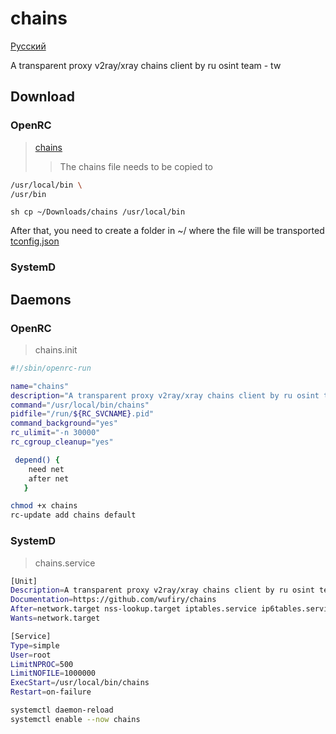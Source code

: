 # chains
[Русский](https://github.com/wufiry/chains/blob/main/README_RU.md "Сменить Язык")

A transparent proxy v2ray/xray chains client by ru osint team - tw


## Download
### OpenRC
> [chains](https://github.com/wufiry/chains/blob/main/OpenRC/chains "Programm File")
>> The chains file needs to be copied to
```sh
/usr/local/bin \
/usr/bin
```
``sh
cp ~/Downloads/chains /usr/local/bin 
``

After that, you need to create a folder in ~/ where the file will be transported [tconfig.json](https://github.com/wufiry/chains/blob/main/OpenRC/tconfig.json "Config v2ray & xray core")
### SystemD

## Daemons
### OpenRC 
> chains.init
```sh
#!/sbin/openrc-run

name="chains"
description="A transparent proxy v2ray/xray chains client by ru osint team - tw"
command="/usr/local/bin/chains"
pidfile="/run/${RC_SVCNAME}.pid"
command_background="yes"
rc_ulimit="-n 30000"
rc_cgroup_cleanup="yes"

 depend() {
	need net
	after net
   }
```
```sh
chmod +x chains
rc-update add chains default
```
### SystemD
> chains.service
```sh
[Unit]
Description=A transparent proxy v2ray/xray chains client by ru osint team - tw
Documentation=https://github.com/wufiry/chains
After=network.target nss-lookup.target iptables.service ip6tables.service nftables.service
Wants=network.target

[Service]
Type=simple
User=root
LimitNPROC=500
LimitNOFILE=1000000
ExecStart=/usr/local/bin/chains
Restart=on-failure
```
```sh
systemctl daemon-reload
systemctl enable --now chains
```
